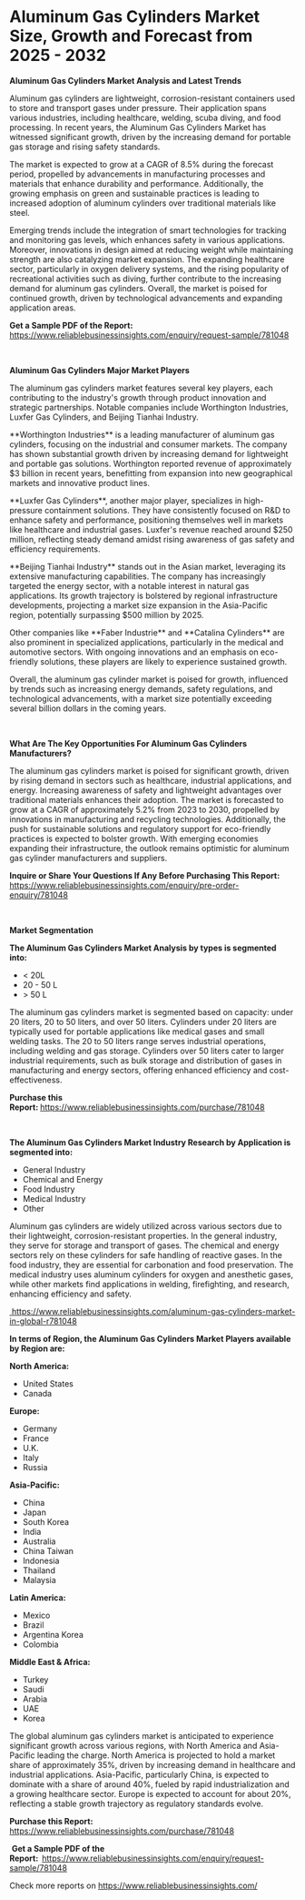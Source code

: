 <p><h1>Aluminum Gas Cylinders Market Size, Growth and Forecast from 2025 - 2032</h1></p><p><strong>Aluminum Gas Cylinders Market Analysis and Latest Trends</strong></p>
<p><p>Aluminum gas cylinders are lightweight, corrosion-resistant containers used to store and transport gases under pressure. Their application spans various industries, including healthcare, welding, scuba diving, and food processing. In recent years, the Aluminum Gas Cylinders Market has witnessed significant growth, driven by the increasing demand for portable gas storage and rising safety standards.</p><p>The market is expected to grow at a CAGR of 8.5% during the forecast period, propelled by advancements in manufacturing processes and materials that enhance durability and performance. Additionally, the growing emphasis on green and sustainable practices is leading to increased adoption of aluminum cylinders over traditional materials like steel.</p><p>Emerging trends include the integration of smart technologies for tracking and monitoring gas levels, which enhances safety in various applications. Moreover, innovations in design aimed at reducing weight while maintaining strength are also catalyzing market expansion. The expanding healthcare sector, particularly in oxygen delivery systems, and the rising popularity of recreational activities such as diving, further contribute to the increasing demand for aluminum gas cylinders. Overall, the market is poised for continued growth, driven by technological advancements and expanding application areas.</p></p>
<p><strong>Get a Sample PDF of the Report:&nbsp;</strong> <a href="https://www.reliablebusinessinsights.com/enquiry/request-sample/781048?utm_campaign=3273&utm_medium=2&utm_source=Github&utm_content=ia&utm_term=26032025&utm_id=aluminum-gas-cylinders">https://www.reliablebusinessinsights.com/enquiry/request-sample/781048</a></p>
<p>&nbsp;</p>
<p><strong>Aluminum Gas Cylinders Major Market Players</strong></p>
<p><p>The aluminum gas cylinders market features several key players, each contributing to the industry's growth through product innovation and strategic partnerships. Notable companies include Worthington Industries, Luxfer Gas Cylinders, and Beijing Tianhai Industry.</p><p>**Worthington Industries** is a leading manufacturer of aluminum gas cylinders, focusing on the industrial and consumer markets. The company has shown substantial growth driven by increasing demand for lightweight and portable gas solutions. Worthington reported revenue of approximately $3 billion in recent years, benefitting from expansion into new geographical markets and innovative product lines.</p><p>**Luxfer Gas Cylinders**, another major player, specializes in high-pressure containment solutions. They have consistently focused on R&D to enhance safety and performance, positioning themselves well in markets like healthcare and industrial gases. Luxfer's revenue reached around $250 million, reflecting steady demand amidst rising awareness of gas safety and efficiency requirements.</p><p>**Beijing Tianhai Industry** stands out in the Asian market, leveraging its extensive manufacturing capabilities. The company has increasingly targeted the energy sector, with a notable interest in natural gas applications. Its growth trajectory is bolstered by regional infrastructure developments, projecting a market size expansion in the Asia-Pacific region, potentially surpassing $500 million by 2025.</p><p>Other companies like **Faber Industrie** and **Catalina Cylinders** are also prominent in specialized applications, particularly in the medical and automotive sectors. With ongoing innovations and an emphasis on eco-friendly solutions, these players are likely to experience sustained growth.</p><p>Overall, the aluminum gas cylinder market is poised for growth, influenced by trends such as increasing energy demands, safety regulations, and technological advancements, with a market size potentially exceeding several billion dollars in the coming years.</p></p>
<p>&nbsp;</p>
<p><strong>What Are The Key Opportunities For Aluminum Gas Cylinders Manufacturers?</strong></p>
<p><p>The aluminum gas cylinders market is poised for significant growth, driven by rising demand in sectors such as healthcare, industrial applications, and energy. Increasing awareness of safety and lightweight advantages over traditional materials enhances their adoption. The market is forecasted to grow at a CAGR of approximately 5.2% from 2023 to 2030, propelled by innovations in manufacturing and recycling technologies. Additionally, the push for sustainable solutions and regulatory support for eco-friendly practices is expected to bolster growth. With emerging economies expanding their infrastructure, the outlook remains optimistic for aluminum gas cylinder manufacturers and suppliers.</p></p>
<p><strong>Inquire or Share Your Questions If Any Before Purchasing This Report:</strong> <a href="https://www.reliablebusinessinsights.com/enquiry/pre-order-enquiry/781048?utm_campaign=3273&utm_medium=2&utm_source=Github&utm_content=ia&utm_term=26032025&utm_id=aluminum-gas-cylinders">https://www.reliablebusinessinsights.com/enquiry/pre-order-enquiry/781048</a></p>
<p>&nbsp;</p>
<p><strong>Market Segmentation</strong></p>
<p><strong>The Aluminum Gas Cylinders Market Analysis by types is segmented into:</strong></p>
<p><ul><li>< 20L</li><li>20 - 50 L</li><li>> 50 L</li></ul></p>
<p><p>The aluminum gas cylinders market is segmented based on capacity: under 20 liters, 20 to 50 liters, and over 50 liters. Cylinders under 20 liters are typically used for portable applications like medical gases and small welding tasks. The 20 to 50 liters range serves industrial operations, including welding and gas storage. Cylinders over 50 liters cater to larger industrial requirements, such as bulk storage and distribution of gases in manufacturing and energy sectors, offering enhanced efficiency and cost-effectiveness.</p></p>
<p><strong>Purchase this Report:&nbsp;</strong><a href="https://www.reliablebusinessinsights.com/purchase/781048?utm_campaign=3273&utm_medium=2&utm_source=Github&utm_content=ia&utm_term=26032025&utm_id=aluminum-gas-cylinders">https://www.reliablebusinessinsights.com/purchase/781048</a></p>
<p>&nbsp;</p>
<p><strong>The Aluminum Gas Cylinders Market Industry Research by Application is segmented into:</strong></p>
<p><ul><li>General Industry</li><li>Chemical and Energy</li><li>Food Industry</li><li>Medical Industry</li><li>Other</li></ul></p>
<p><p>Aluminum gas cylinders are widely utilized across various sectors due to their lightweight, corrosion-resistant properties. In the general industry, they serve for storage and transport of gases. The chemical and energy sectors rely on these cylinders for safe handling of reactive gases. In the food industry, they are essential for carbonation and food preservation. The medical industry uses aluminum cylinders for oxygen and anesthetic gases, while other markets find applications in welding, firefighting, and research, enhancing efficiency and safety.</p></p>
<p><a href="https://www.reliablebusinessinsights.com/aluminum-gas-cylinders-market-in-global-r781048?utm_campaign=3273&utm_medium=2&utm_source=Github&utm_content=ia&utm_term=26032025&utm_id=aluminum-gas-cylinders">&nbsp;https://www.reliablebusinessinsights.com/aluminum-gas-cylinders-market-in-global-r781048</a></p>
<p><strong>In terms of Region, the Aluminum Gas Cylinders Market Players available by Region are:</strong></p>
<p>
    <p> <strong> North America: </strong>
        <ul>
            <li>United States</li>
            <li>Canada</li>
        </ul>
        </p> 
    <p> <strong> Europe: </strong>
        <ul>
            <li>Germany</li>
            <li>France</li>
            <li>U.K.</li>
            <li>Italy</li>
            <li>Russia</li>
        </ul>
        </p> 
    <p> <strong> Asia-Pacific: </strong>
        <ul>
            <li>China</li>
            <li>Japan</li>
            <li>South Korea</li>
            <li>India</li>
            <li>Australia</li>
            <li>China Taiwan</li>
            <li>Indonesia</li>
            <li>Thailand</li>
            <li>Malaysia</li>
        </ul>
        </p> 
    <p> <strong> Latin America: </strong>
        <ul>
            <li>Mexico</li>
            <li>Brazil</li>
            <li>Argentina Korea</li>
            <li>Colombia</li>
        </ul>
        </p> 
    <p> <strong> Middle East & Africa: </strong>
        <ul>
            <li>Turkey</li>
            <li>Saudi</li>
            <li>Arabia</li>
            <li>UAE</li>
            <li>Korea</li>
        </ul>
    </p>
    </p>
<p><p>The global aluminum gas cylinders market is anticipated to experience significant growth across various regions, with North America and Asia-Pacific leading the charge. North America is projected to hold a market share of approximately 35%, driven by increasing demand in healthcare and industrial applications. Asia-Pacific, particularly China, is expected to dominate with a share of around 40%, fueled by rapid industrialization and a growing healthcare sector. Europe is expected to account for about 20%, reflecting a stable growth trajectory as regulatory standards evolve.</p></p>
<p><strong>Purchase this Report: </strong><a href="https://www.reliablebusinessinsights.com/purchase/781048?utm_campaign=3273&utm_medium=2&utm_source=Github&utm_content=ia&utm_term=26032025&utm_id=aluminum-gas-cylinders">https://www.reliablebusinessinsights.com/purchase/781048</a></p>
<p>&nbsp;<strong>Get a Sample PDF of the Report:&nbsp;&nbsp;</strong><a href="https://www.reliablebusinessinsights.com/enquiry/request-sample/781048?utm_campaign=3273&utm_medium=2&utm_source=Github&utm_content=ia&utm_term=26032025&utm_id=aluminum-gas-cylinders">https://www.reliablebusinessinsights.com/enquiry/request-sample/781048</a></p>
<p><strong></strong></p>
<p>Check more reports on <a href="https://www.reliablebusinessinsights.com/?utm_campaign=3273&utm_medium=2&utm_source=Github&utm_content=ia&utm_term=26032025&utm_id=aluminum-gas-cylinders">https://www.reliablebusinessinsights.com/</a></p>